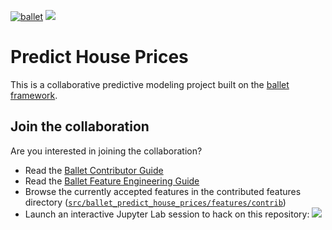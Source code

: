 [![ballet](https://img.shields.io/static/v1?label=built%20with&message=ballet&color=FCDD35)](https://ballet.github.io)
<a href="https://mybinder.org/v2/gh/HDI-Project/ballet-predict-house-prices/master?urlpath=lab" target="_blank" rel="nofollow"><img src="https://ballet.github.io/ballet/_static/launch-assemble.svg" style="max-width:100%;"></a>

# Predict House Prices

This is a collaborative predictive modeling project built on the [ballet framework](https://ballet.github.io).

## Join the collaboration

Are you interested in joining the collaboration?

- Read the [Ballet Contributor Guide](https://ballet.github.io/ballet/contributor_guide.html)
- Read the [Ballet Feature Engineering Guide](https://ballet.github.io/ballet/feature_engineering_guide.html)
- Browse the currently accepted features in the contributed features
    directory ([`src/ballet_predict_house_prices/features/contrib`](src/ballet_predict_house_prices/features/contrib))
- Launch an interactive Jupyter Lab session to hack on this repository:
    <a href="https://mybinder.org/v2/gh/HDI-Project/ballet-predict-house-prices/master?urlpath=lab" target="_blank" rel="nofollow" ><img src="https://ballet.github.io/ballet/_static/launch-assemble.svg" style="max-width:100%;"></a>

